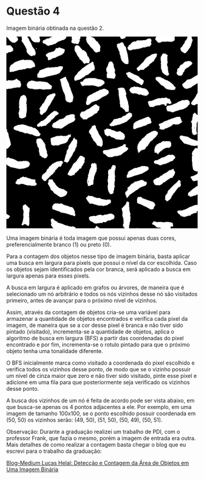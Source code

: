 # Questão 4

Imagem binária obtinada na questão 2.

![alt tag](https://github.com/LucasHelal/ProcessamentoImagensMestrado/blob/master/prova2/Questao2/OTSU.png?raw=true)


Uma imagem binária é toda imagem que possui apenas duas cores, preferencialmente branco (1) ou preto (0).

Para a contagem dos objetos nesse tipo de imagem binária, basta aplicar uma busca em largura para pixels que possui o nível da cor escolhida. Caso os objetos sejam identificados pela cor branca, será aplicado a busca em largura apenas para esses pixels.

A busca em largura é aplicado em grafos ou árvores, de maneira que é selecionado um nó arbitrário e todos os nós vizinhos desse nó são visitados primeiro, antes de avançar para o próximo nível de vizinhos.

Assim, através da contagem de objetos cria-se uma variável para armazenar a quantidade de objetos encontrados e verifica cada pixel da imagem, de maneira que se a cor desse pixel é branca e não tiver sido pintado (visitado), incrementa-se a quantidade de objetos, aplica o algoritmo de busca em largura (BFS) a partir das coordenadas do pixel encontrado e por fim, incrementa-se o rotulo pintado para que o próximo objeto tenha uma tonalidade diferente.

O BFS inicialmente marca como visitado a coordenada do pixel escolhido e verifica todos os vizinhos desse ponto, de modo que se o vizinho possuir um nível de cinza maior que zero e não tiver sido visitado, pinte esse pixel e adicione em uma fila para que posteriormente seja verificado os vizinhos desse ponto.

A busca dos vizinhos de um nó é feita de acordo pode ser vista abaixo, em que busca-se apenas os 4 pontos adjacentes a ele. Por exemplo, em uma imagem de tamanho 100x100, se o ponto escolhido possuir coordenada em (50, 50) os vizinhos serão: (49, 50), (51, 50), (50, 49), (50, 51).


Observação: Durante a graduação realizei um trabalho de PDI, com o professor Frank, que fazia o mesmo, porém a imagem de entrada era outra.
Mais detalhes de como realizar a contagem basta chegar o blog que eu escrevi para o trabalho da graduação:

[Blog-Medium Lucas Helal: Detecção e Contagem da Área de Objetos em Uma Imagem Binária](https://medium.com/@lucashelal/detec%C3%A7%C3%A3o-e-contagem-da-%C3%A1rea-de-objetos-em-uma-imagem-bin%C3%A1ria-440759a7e034#.pq19w95lj)
